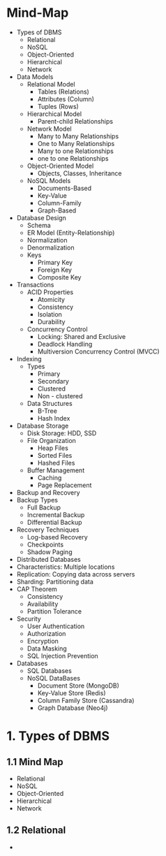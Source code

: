 # Mind-Map
- Types of DBMS
  - Relational
  - NoSQL
  - Object-Oriented
  - Hierarchical
  - Network
- Data Models
  - Relational Model
    - Tables (Relations)
    - Attributes (Column)
    - Tuples (Rows)
  - Hierarchical Model
    - Parent-child Relationships
  - Network Model
    - Many to Many Relationships
    - One to Many Relationships
    - Many to one Relationships
    - one to one Relationships
  - Object-Oriented Model
    - Objects, Classes, Inheritance
  - NoSQL Models
    - Documents-Based
    - Key-Value
    - Column-Family
    - Graph-Based
- Database Design
  - Schema
  - ER Model (Entity-Relationship)
  - Normalization
  - Denormalization
  - Keys
    - Primary Key
    - Foreign Key
    - Composite Key
- Transactions
  - ACID Properties
    - Atomicity
    - Consistency
    - Isolation
    - Durability
  - Concurrency Control
    - Locking: Shared and Exclusive
    - Deadlock Handling
    - Multiversion Concurrency Control (MVCC)
- Indexing
  - Types
    - Primary
    - Secondary
    - Clustered
    - Non - clustered
  - Data Structures
    - B-Tree
    - Hash Index
- Database Storage
  - Disk Storage: HDD, SSD
  - File Organization
    - Heap Files
    - Sorted Files
    - Hashed Files
  - Buffer Management
    - Caching
    - Page Replacement
- Backup and Recovery
- Backup Types
  - Full Backup
  - Incremental Backup
  - Differential Backup
- Recovery Techniques
  - Log-based Recovery
  - Checkpoints
  - Shadow Paging
- Distributed Databases
- Characteristics: Multiple locations
- Replication: Copying data across servers
- Sharding: Partitioning data
- CAP Theorem
  - Consistency
  - Availability
  - Partition Tolerance
- Security
  - User Authentication
  - Authorization
  - Encryption
  - Data Masking
  - SQL Injection Prevention
- Databases
  - SQL Databases
  - NoSQL DataBases
    - Document Store (MongoDB)
    - Key-Value Store (Redis)
    - Column Family Store (Cassandra)
    - Graph Database (Neo4j)

# 1. Types of DBMS
## 1.1 Mind Map
- Relational
- NoSQL
- Object-Oriented
- Hierarchical
- Network
## 1.2 Relational
- 





